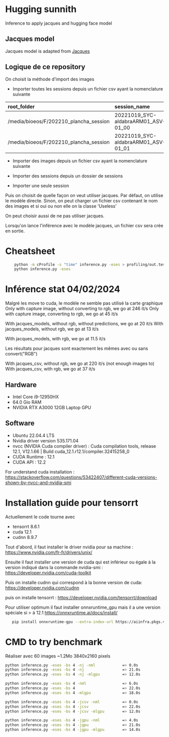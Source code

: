 # Hugging sunnith

Inference to apply jacques and hugging face model

## Jacques model

Jacques model is adapted from [Jacques](https://github.com/IRDG2OI/jacques)

## Logique de ce repository

On choisit la méthode d'import des images
- Importer toutes les sessions depuis un fichier csv ayant la nomenclature suivante

|root_folder|session_name|
|:---|:----|
|/media/bioeos/F/202210_plancha_session | 20221019_SYC-aldabraARM01_ASV-01_00 |
|/media/bioeos/F/202210_plancha_session | 20221019_SYC-aldabraARM01_ASV-01_01 |

- Importer des images depuis un fichier csv ayant la nomenclature suivante <!-- WIP -->

- Importer des sessions depuis un dossier de sessions

- Importer une seule session

Puis on choisit de quelle façon on veut utiliser jacques. Par défaut, on utilise le modèle directe. Sinon, on peut charger un fichier csv contenant le nom des images et si oui ou non elle on la classe 'Useless'

On peut choisir aussi de ne pas utiliser jacques.

Lorsqu'on lance l'inférence avec le modèle jacques, un fichier csv sera crée en sortie.

# Cheatsheet

```bash
    python -m cProfile -s "time" inference.py -eses > profiling/out.test
    python inference.py -eses
```


# Inférence stat 04/02/2024

Malgré les move to cuda, le modèle ne semble pas utilisé la carte graphique
Only with capture image, without converting to rgb, we go at 246 it/s
Only with capture image, converting to rgb, we go at 45 it/s

With jacques_models, without rgb, without predictions, we go at 20 it/s
With jacques_models, without rgb, we go at 13 it/s

With jacques_models, with rgb, we go at 11.5 it/s

Les résultats pour jacques sont exactement les mêmes avec ou sans convert("RGB")

With jacques_csv, without rgb, we go at 220 it/s (not enough images to)
With jacques_csv, with rgb, we go at 37 it/s


## Hardware

- Intel Core i9-12950HX
- 64.0 Gio RAM
- NVIDIA RTX A3000 12GB Laptop GPU

## Software

- Ubuntu 22.04.4 LTS
- Nvidia driver version 535.171.04
- nvcc (NVIDIA Cuda compiler driver) : Cuda compilation tools, release 12.1, V12.1.66 | Build cuda_12.1.r12.1/compiler.32415258_0
- CUDA Runtime : 12.1
- CUDA API : 12.2



For understand cuda installation : https://stackoverflow.com/questions/53422407/different-cuda-versions-shown-by-nvcc-and-nvidia-smi

# Installation guide pour tensorrt 

Actuellement le code tourne avec 
- tensorrt 8.6.1
- cuda 12.1
- cudnn 8.9.7

Tout d'abord, il faut installer le driver nvidia pour sa machine : https://www.nvidia.com/fr-fr/drivers/unix/

Ensuite il faut installer une version de cuda qui est inférieur ou égale à la version indiqué dans la commande nvidia-smi : https://developer.nvidia.com/cuda-toolkit

Puis on installe cudnn qui correspond à la bonne version de cuda: https://developer.nvidia.com/cudnn

puis on installe tensorrt : https://developer.nvidia.com/tensorrt/download

Pour utiliser optimum il faut installer onnxruntime_gpu mais il a une version spéciale si > à 12.1 https://onnxruntime.ai/docs/install/

```bash
   pip install onnxruntime-gpu --extra-index-url https://aiinfra.pkgs.visualstudio.com/PublicPackages/_packaging/onnxruntime-cuda-12/pypi/simple/ 
```


# CMD to try benchmark

Réaliser avec 60 images ~1.2Mo 3840x2160 pixels

```bash
python inference.py -eses -bs 4 -nj -nml            => 0.0s
python inference.py -eses -bs 4 -nj                 => 21.0s
python inference.py -eses -bs 4 -nj -mlgpu          => 12.0s

python inference.py -eses -bs 4 -nml                => 6.0s
python inference.py -eses -bs 4                     => 22.0s
python inference.py -eses -bs 4 -mlgpu              => 18.0s

python inference.py -eses -bs 4 -jcsv -nml          => 0.0s
python inference.py -eses -bs 4 -jcsv               => 22.0s
python inference.py -eses -bs 4 -jcsv -mlgpu        => 12.0s

python inference.py -eses -bs 4 -jgpu -nml          => 4.0s
python inference.py -eses -bs 4 -jgpu               => 21.0s 
python inference.py -eses -bs 4 -jgpu -mlgpu        => 14.0s
```